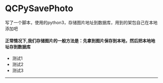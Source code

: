 # QCPySavePhoto
写了一个脚本，使用的python3，存储图片地址到数据库，用到的架包自己在本地添加吧

#### 正常情况下,我们存储图片的一般方法是：先拿到图片保存到本地，然后把本地地址存到数据库

* 测试1
* 测试2
* 测试3
---
